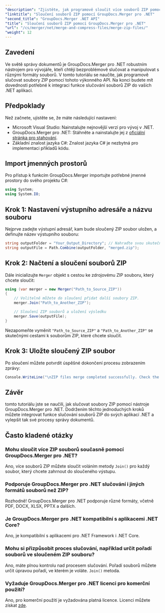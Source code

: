 ```yaml
---
"description": "Zjistěte, jak programově sloučit více souborů ZIP pomocí nástroje GroupDocs.Merger pro .NET. Tento podrobný návod zahrnuje předpoklady."
"linktitle": "Sloučení souborů ZIP pomocí GroupDocs.Merger pro .NET"
"second_title": "GroupDocs.Merger .NET API"
"title": "Sloučení souborů ZIP pomocí GroupDocs.Merger pro .NET"
"url": "/cs/merger/net/merge-and-compress-files/merge-zip-files/"
"weight": 12
---
```


## Zavedení

Ve světě správy dokumentů je GroupDocs.Merger pro .NET robustním nástrojem pro vývojáře, kteří chtějí bezproblémově slučovat a manipulovat s různými formáty souborů. V tomto tutoriálu se naučíte, jak programově slučovat soubory ZIP pomocí tohoto výkonného API. Na konci budete mít dovednosti potřebné k integraci funkce slučování souborů ZIP do vašich .NET aplikací.

## Předpoklady

Než začnete, ujistěte se, že máte následující nastavení:

- Microsoft Visual Studio: Nainstalujte nejnovější verzi pro vývoj v .NET.
- GroupDocs.Merger pro .NET: Stáhněte a nainstalujte jej z [oficiální stránka pro stahování](https://releases.groupdocs.com/merger/net/).
- Základní znalost jazyka C#: Znalost jazyka C# je nezbytná pro implementaci příkladů kódu.

## Import jmenných prostorů

Pro přístup k funkcím GroupDocs.Merger importujte potřebné jmenné prostory do svého projektu C#:

```csharp
using System;
using System.IO;
```

## Krok 1: Nastavení výstupního adresáře a názvu souboru

Nejprve zadejte výstupní adresář, kam bude sloučený ZIP soubor uložen, a definujte název výstupního souboru:

```csharp
string outputFolder = "Your_Output_Directory"; // Nahraďte svou skutečnou cestou
string outputFile = Path.Combine(outputFolder, "merged.zip");
```

## Krok 2: Načtení a sloučení souborů ZIP

Dále inicializujte `Merger` objekt s cestou ke zdrojovému ZIP souboru, který chcete sloučit:

```csharp
using (var merger = new Merger("Path_to_Source_ZIP"))
{
    // Volitelně můžete do sloučení přidat další soubory ZIP.
    merger.Join("Path_to_Another_ZIP");

    // Sloučení ZIP souborů a uložení výsledku
    merger.Save(outputFile);
}
```

Nezapomeňte vyměnit `"Path_to_Source_ZIP"` a `"Path_to_Another_ZIP"` se skutečnými cestami k souborům ZIP, které chcete sloučit.

## Krok 3: Uložte sloučený ZIP soubor

Po sloučení můžete potvrdit úspěšné dokončení procesu zobrazením zprávy:

```csharp
Console.WriteLine("\nZIP files merge completed successfully. Check the output in {0}", outputFolder);
```

## Závěr

tomto tutoriálu jste se naučili, jak slučovat soubory ZIP pomocí nástroje GroupDocs.Merger pro .NET. Dodržením těchto jednoduchých kroků můžete integrovat funkce slučování souborů ZIP do svých aplikací .NET a vylepšit tak své procesy správy dokumentů.

## Často kladené otázky

### Mohu sloučit více ZIP souborů současně pomocí GroupDocs.Merger pro .NET?

Ano, více souborů ZIP můžete sloučit voláním metody `Join()` pro každý soubor, který chcete zahrnout do sloučeného výstupu.

### Podporuje GroupDocs.Merger pro .NET slučování i jiných formátů souborů než ZIP?

Rozhodně! GroupDocs.Merger pro .NET podporuje různé formáty, včetně PDF, DOCX, XLSX, PPTX a dalších.

### Je GroupDocs.Merger pro .NET kompatibilní s aplikacemi .NET Core?

Ano, je kompatibilní s aplikacemi pro .NET Framework i .NET Core.

### Mohu si přizpůsobit proces slučování, například určit pořadí souborů ve sloučeném ZIP souboru?

Ano, máte plnou kontrolu nad procesem slučování. Pořadí souborů můžete určit úpravou pořadí, ve kterém je voláte. `Join()` metoda.

### Vyžaduje GroupDocs.Merger pro .NET licenci pro komerční použití?

Ano, pro komerční použití je vyžadována platná licence. Licenci můžete získat [zde](https://purchase.groupdocs.com/buy).